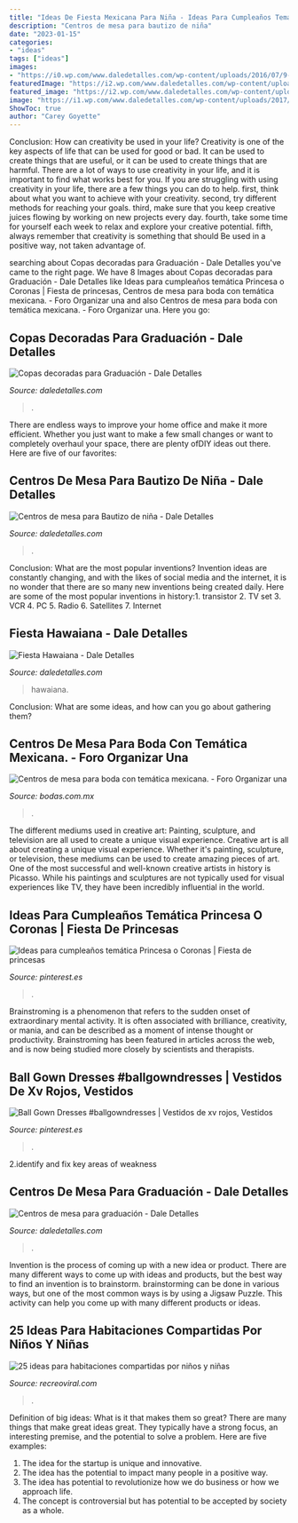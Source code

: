 ```yaml
---
title: "Ideas De Fiesta Mexicana Para Niña - Ideas Para Cumpleaños Temática Princesa O Coronas"
description: "Centros de mesa para bautizo de niña"
date: "2023-01-15"
categories:
- "ideas"
tags: ["ideas"]
images:
- "https://i0.wp.com/www.daledetalles.com/wp-content/uploads/2016/07/9-3.jpg"
featuredImage: "https://i2.wp.com/www.daledetalles.com/wp-content/uploads/2016/04/copa-para-graduacion1.jpg"
featured_image: "https://i2.wp.com/www.daledetalles.com/wp-content/uploads/2016/04/copa-para-graduacion1.jpg"
image: "https://i1.wp.com/www.daledetalles.com/wp-content/uploads/2017/06/graduacion-centros-de-mesa9.jpg?resize=483%2C720"
ShowToc: true
author: "Carey Goyette"
---
```



Conclusion: How can creativity be used in your life?
Creativity is one of the key aspects of life that can be used for good or bad. It can be used to create things that are useful, or it can be used to create things that are harmful. There are a lot of ways to use creativity in your life, and it is important to find what works best for you. If you are struggling with using creativity in your life, there are a few things you can do to help. first, think about what you want to achieve with your creativity. second, try different methods for reaching your goals. third, make sure that you keep creative juices flowing by working on new projects every day. fourth, take some time for yourself each week to relax and explore your creative potential. fifth, always remember that creativity is something that should Be used in a positive way, not taken advantage of.

	

		
searching about Copas decoradas para Graduación - Dale Detalles you've came to the right page. We have 8 Images about Copas decoradas para Graduación - Dale Detalles like Ideas para cumpleaños temática Princesa o Coronas | Fiesta de princesas, Centros de mesa para boda con temática mexicana. - Foro Organizar una and also Centros de mesa para boda con temática mexicana. - Foro Organizar una. Here you go:
		
    
## Copas Decoradas Para Graduación - Dale Detalles

<img loading=lazy src="https://i2.wp.com/www.daledetalles.com/wp-content/uploads/2016/04/copa-para-graduacion1.jpg" onerror="this.onerror=null;this.src='https://tse1.mm.bing.net/th?id=OIP.N-YzMS5RobjEZsV8LRc5NwHaJ5&amp;pid=15.1';" alt="Copas decoradas para Graduación - Dale Detalles">

_Source: daledetalles.com_

>. 

	

There are endless ways to improve your home office and make it more efficient. Whether you just want to make a few small changes or want to completely overhaul your space, there are plenty ofDIY ideas out there. Here are five of our favorites: 

    
## Centros De Mesa Para Bautizo De Niña - Dale Detalles

<img loading=lazy src="https://i0.wp.com/www.daledetalles.com/wp-content/uploads/2016/07/9-3.jpg" onerror="this.onerror=null;this.src='https://tse3.mm.bing.net/th?id=OIP.fJW6zaG3ERXV3zvYZeykLgHaLI&amp;pid=15.1';" alt="Centros de mesa para Bautizo de niña - Dale Detalles">

_Source: daledetalles.com_

>. 

	

Conclusion: What are the most popular inventions?
Invention ideas are constantly changing, and with the likes of social media and the internet, it is no wonder that there are so many new inventions being created daily. Here are some of the most popular inventions in history:1. transistor 2. TV set 3. VCR 4. PC 5. Radio 6. Satellites 7. Internet 
    
## Fiesta Hawaiana - Dale Detalles

<img loading=lazy src="https://i0.wp.com/www.daledetalles.com/wp-content/uploads/2016/02/hawai8.jpg" onerror="this.onerror=null;this.src='https://tse1.mm.bing.net/th?id=OIP.Yj-Olp8xqtf-YRrNyNUYcAHaLH&amp;pid=15.1';" alt="Fiesta Hawaiana - Dale Detalles">

_Source: daledetalles.com_

>hawaiana. 

	

Conclusion: What are some ideas, and how can you go about gathering them?
 

    
## Centros De Mesa Para Boda Con Temática Mexicana. - Foro Organizar Una

<img loading=lazy src="https://cdn0.bodas.com.mx/usr/3/1/4/5/cfb_627245.jpg" onerror="this.onerror=null;this.src='https://tse4.mm.bing.net/th?id=OIP.z-J734JelkDdMk3rO3RLJgAAAA&amp;pid=15.1';" alt="Centros de mesa para boda con temática mexicana. - Foro Organizar una">

_Source: bodas.com.mx_

>. 

	

The different mediums used in creative art: Painting, sculpture, and television are all used to create a unique visual experience.
Creative art is all about creating a unique visual experience. Whether it's painting, sculpture, or television, these mediums can be used to create amazing pieces of art. One of the most successful and well-known creative artists in history is Picasso. While his paintings and sculptures are not typically used for visual experiences like TV, they have been incredibly influential in the world.

    
## Ideas Para Cumpleaños Temática Princesa O Coronas | Fiesta De Princesas

<img loading=lazy src="https://i.pinimg.com/736x/65/f4/c0/65f4c09b9be12953baf0894742089ec5.jpg" onerror="this.onerror=null;this.src='https://tse2.mm.bing.net/th?id=OIP.GOAIUSXwb-G1rdJBlf0TsAHaJ3&amp;pid=15.1';" alt="Ideas para cumpleaños temática Princesa o Coronas | Fiesta de princesas">

_Source: pinterest.es_

>. 

	

Brainstroming is a phenomenon that refers to the sudden onset of extraordinary mental activity. It is often associated with brilliance, creativity, or mania, and can be described as a moment of intense thought or productivity. Brainstroming has been featured in articles across the web, and is now being studied more closely by scientists and therapists.

    
## Ball Gown Dresses #ballgowndresses | Vestidos De Xv Rojos, Vestidos

<img loading=lazy src="https://i.pinimg.com/736x/85/57/5c/85575c9ee0226ba4e320ec7c34875cc5.jpg" onerror="this.onerror=null;this.src='https://tse3.mm.bing.net/th?id=OIP.VB2WwmBDMieWFFgG8AwwUQAAAA&amp;pid=15.1';" alt="Ball Gown Dresses #ballgowndresses | Vestidos de xv rojos, Vestidos">

_Source: pinterest.es_

>. 

	

2.identify and fix key areas of weakness 

    
## Centros De Mesa Para Graduación - Dale Detalles

<img loading=lazy src="https://i1.wp.com/www.daledetalles.com/wp-content/uploads/2017/06/graduacion-centros-de-mesa9.jpg?resize=483%2C720" onerror="this.onerror=null;this.src='https://tse4.mm.bing.net/th?id=OIP.JULiFP-zZSbQ8YCZzeOxaQHaLC&amp;pid=15.1';" alt="Centros de mesa para graduación - Dale Detalles">

_Source: daledetalles.com_

>. 

	

Invention is the process of coming up with a new idea or product. There are many different ways to come up with ideas and products, but the best way to find an invention is to brainstorm. brainstorming can be done in various ways, but one of the most common ways is by using a Jigsaw Puzzle. This activity can help you come up with many different products or ideas.

    
## 25 Ideas Para Habitaciones Compartidas Por Niños Y Niñas

<img loading=lazy src="https://www.recreoviral.com/wp-content/uploads/2015/10/Creativas-habitaciones-compartidas-por-niños-y-niñas-22.jpg" onerror="this.onerror=null;this.src='https://tse2.mm.bing.net/th?id=OIP.h_WM3UMQmMZJ0vDn1QBnFQHaF5&amp;pid=15.1';" alt="25 ideas para habitaciones compartidas por niños y niñas">

_Source: recreoviral.com_

>. 

	

Definition of big ideas: What is it that makes them so great?
There are many things that make great ideas great. They typically have a strong focus, an interesting premise, and the potential to solve a problem. Here are five examples:
1. The idea for the startup is unique and innovative.
2. The idea has the potential to impact many people in a positive way.
3. The idea has potential to revolutionize how we do business or how we approach life. 
4. The concept is controversial but has potential to be accepted by society as a whole. 

